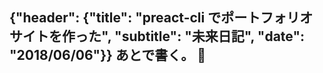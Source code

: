 {"header": {"title": "preact-cli でポートフォリオサイトを作った", "subtitle": "未来日記", "date": "2018/06/06"}}
あとで書く。

---